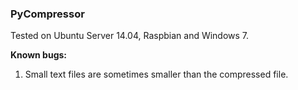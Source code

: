 ### PyCompressor
Tested on Ubuntu Server 14.04, Raspbian and Windows 7.

**Known bugs:**

1.  Small text files are sometimes smaller than the compressed file.
